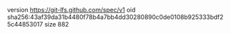 version https://git-lfs.github.com/spec/v1
oid sha256:43af39da31b4480f78b4a7bb4dd30280890c0de0108b925333bdf25c44853017
size 882

